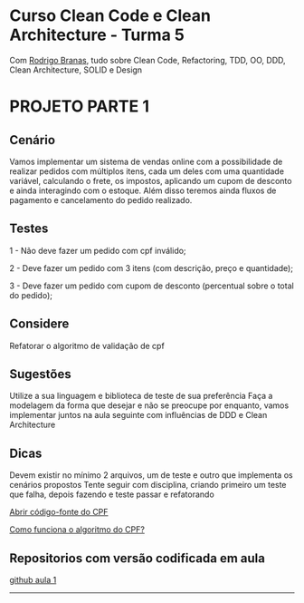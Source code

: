 # Curso Clean Code e Clean Architecture - Turma 5
Com [Rodrigo Branas](https://app.branas.io/public/products/a7e733fb-f1b8-4283-bb7f-fe9b4f3d5bca), tudo sobre Clean Code, Refactoring, TDD, OO, DDD, Clean Architecture, SOLID e Design

# PROJETO PARTE 1

## Cenário

Vamos implementar um sistema de vendas online com a possibilidade de realizar pedidos com múltiplos itens, cada um deles com uma quantidade variável, calculando o frete, os impostos, aplicando um cupom de desconto e ainda interagindo com o estoque. Além disso teremos ainda fluxos de pagamento e cancelamento do pedido realizado.


## Testes

1 - Não deve fazer um pedido com cpf inválido;

2 - Deve fazer um pedido com 3 itens (com descrição, preço e quantidade);

3 - Deve fazer um pedido com cupom de desconto (percentual sobre o total do pedido);


## Considere

Refatorar o algoritmo de validação de cpf


## Sugestões

Utilize a sua linguagem e biblioteca de teste de sua preferência
Faça a modelagem da forma que desejar e não se preocupe por enquanto, vamos implementar juntos na aula seguinte com influências de DDD e Clean Architecture

## Dicas
Devem existir no mínimo 2 arquivos, um de teste e outro que implementa os cenários propostos
Tente seguir com disciplina, criando primeiro um teste que falha, depois fazendo e teste passar e refatorando

[Abrir código-fonte do CPF](https://github.com/rodrigobranas/cccat5_refactoring/blob/master/example2/example2.js)

[Como funciona o algoritmo do CPF?](http://www.macoratti.net/alg_cpf.htm)

## Repositorios com versão codificada em aula

[github aula 1](https://github.com/rodrigobranas/cccat5_1)

----